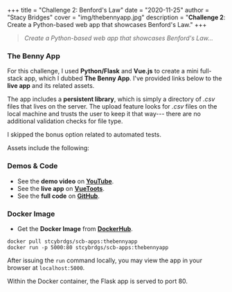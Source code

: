 +++
title = "Challenge 2: Benford's Law"
date = "2020-11-25"
author = "Stacy Bridges"
cover = "img/thebennyapp.jpg"
description = "**Challenge 2**: Create a Python-based web app that showcases Benford's Law."
+++
> *Create a Python-based web app that showcases Benford's Law...*

### The Benny App
For this challenge, I used **Python/Flask** and **Vue.js** to create a mini full-stack app, which I dubbed **The Benny App**. I've provided links below to the **live app** and its related assets.

The app includes a **persistent library**, which is simply a directory of *.csv* files that lives on the server. The upload feature looks for *.csv* files on the local machine and trusts the user to keep it that way--- there are no additional validation checks for file type.

I skipped the bonus option related to automated tests.

Assets include the following:

### Demos & Code
- See the **demo video** on **[YouTube](https://youtu.be/rowh15YFsgw)**.
- See the **live app** on **[VueToots](https://www.vuetoots.com)**.
- See the **full code** on **[GitHub](https://github.com/stcybrdgs/benapp_fin)**.

### Docker Image
- Get the **Docker Image** from **[DockerHub](https://hub.docker.com/r/stcybrdgs/scb-apps)**.
```
docker pull stcybrdgs/scb-apps:thebennyapp
docker run -p 5000:80 stcybrdgs/scb-apps:thebennyapp
```
After issuing the ```run``` command locally, you may view the app in your browser at ```localhost:5000```.

Within the Docker container, the Flask app is served to port 80.
